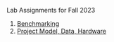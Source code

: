 Lab Assignments for Fall 2023

1. [Benchmarking](https://github.com/cmu-odml/cmu-odml.github.io/blob/master/labs/01_pytorch_ffnns.md)
2. [Project Model, Data, Hardware](https://github.com/cmu-odml/cmu-odml.github.io/blob/master/labs/02_model_data.md)
